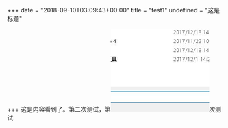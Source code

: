 +++
date = "2018-09-10T03:09:43+00:00"
title = "test1"
undefined = "这是标题"

+++
这是内容看到了。第二次测试，第![](/uploads/QQ截图20171218174558.jpg)次测试